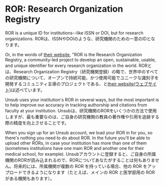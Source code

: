 # ROR: Research Organization Registry

ROR is a unique ID for institutions--like ISSN or DOI, but for research organizations. RORは、ISSNやDOIのような、研究機関のための一意のIDとなります。

Or, in the words of [their website](https://ror.org/about/), "ROR is the Research Organization Registry, a community-led project to develop an open, sustainable, usable, and unique identifier for every research organization in the world. RORとは、Research Organization Registry（研究機関登録）の略で、世界中のすべての研究機関について、オープンで持続可能、かつ使用可能でユニークな識別子を開発するコミュニティ主導のプロジェクトである、と[their website(ウェブサイト)](https://ror.org/about/)は述べています。

Unsub uses your institution's ROR in several ways, but the most important is to help improve our accuracy in tracking authorship and citations from faculty at your institution. Unsubは、研究機関のRORをいくつかの方法で使用しますが、最も重要なのは、ご自身の研究機関の教員の著作権や引用を追跡する際の精度を向上させることです。

When you sign up for an Unsub account, we load your ROR in for you, so there's nothing you need to do about ROR. In the future you'll be able to upload other RORs, in case your institution has more than one of them (sometimes institutions have one main ROR and another one for their medical school, for example). Unsubアカウントに登録すると、ご自身の所属機関のRORが読み込まれるので、RORについてあなたがすることは何もありません。将来的には、所属機関が複数の ROR を持っている場合、他の ROR をアップロードできるようになります（たとえば、メインの ROR と医学部用の ROR がある機関もあります）。
